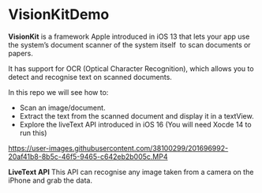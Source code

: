 # VisionKitDemo

**VisionKit** is a framework Apple introduced in iOS 13 that lets your app use the system’s document scanner of the system itself  to scan documents or papers.

It has support for OCR (Optical Character Recognition), which allows you to detect and recognise text on scanned documents.

In this repo we will see how to:
- Scan an image/document.
- Extract the text from the scanned document and display it in a textView.
- Explore the liveText API introduced in iOS 16 (You will need Xocde 14 to run this)


https://user-images.githubusercontent.com/38100299/201696992-20af41b8-8b5c-46f5-9465-c642eb2b005c.MP4



**LiveText API**
This API can recognise any image taken from a camera on the iPhone and grab the data.
